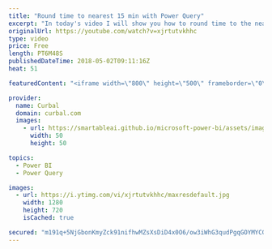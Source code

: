 ```yaml
---
title: "Round time to nearest 15 min with Power Query"
excerpt: "In today's video I will show you how to round time to the nearest 15 minutes in Power Query, but of course, the same formula can be applied to other time intervals.  Rounding time can be needed if you want to group time in different buckets or bins for better visualization, but also if you have different"
originalUrl: https://youtube.com/watch?v=xjrtutvkhhc
type: video
price: Free
length: PT6M48S
publishedDateTime: 2018-05-02T09:11:16Z
heat: 51

featuredContent: "<iframe width=\"800\" height=\"500\" frameborder=\"0\" src=\"https://www.youtube.com/embed/xjrtutvkhhc\" allow=\"accelerometer; autoplay; encrypted-media; gyroscope; picture-in-picture\" allowfullscreen></iframe>"

provider:
  name: Curbal
  domain: curbal.com
  images:
    - url: https://smartableai.github.io/microsoft-power-bi/assets/images/organizations/curbal.com-50x50.jpg
      width: 50
      height: 50

topics:
  - Power BI
  - Power Query

images:
  - url: https://i.ytimg.com/vi/xjrtutvkhhc/maxresdefault.jpg
    width: 1280
    height: 720
    isCached: true

secured: "m191q+5NjGbonKmyZck91nifhwMZsXsDiD4x0O6/ow3iWhG3qudPgqGOYMYCGm/VRWzfbLEg5wuKHTYtTNH3f12zxZQDvNzAd7PDPH7ZpyieHsUcmP0iwACKC4ZApLPndHeWDBjwTZS2L7AYL4ole6R0VPNA3BCEU5JSNR8Obrw+8F54Rr5mRSfLYCxVyYLEXQJDl+/t6iKgzPHI1GujfuMyA7LCiM4P63DFtGiii3Qgpq9KE4sgVowJSJdt2/N0izPputyyDmePXKr5X+pSLN7Sv+eC1pfYFN4Hq0yiGIMu3QOm9QM7joBLLOMXo1PaG1jCCUjFFURTj49yZJGgfZugCLPRQOwPokr6GGZSsEclZAfocBVBhl0RUVQLDJe16f19BWpils+puI4aWMP/pzXrB4+/HPBAAzt4bMieCiI=;5W0P64ks3VcreVlHwNycjQ=="
---
```



